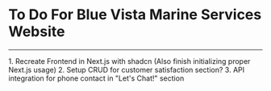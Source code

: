 # To Do For Blue Vista Marine Services Website
<hr>
1. Recreate Frontend in Next.js with shadcn (Also finish initializing proper Next.js usage)
2. Setup CRUD for customer satisfaction section?
3. API integration for phone contact in "Let's Chat!" section
